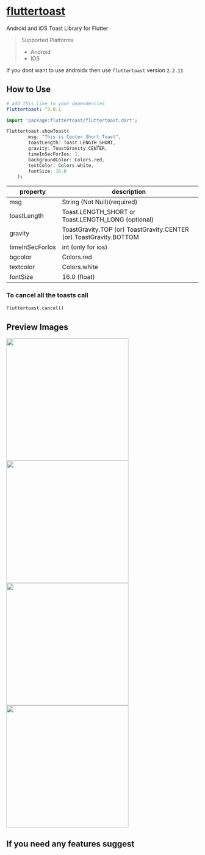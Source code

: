# [fluttertoast](https://pub.dartlang.org/packages/fluttertoast)


Android and iOS Toast Library for Flutter

> Supported  Platforms
> * Android
> * IOS

If you dont want to use androidx then use `fluttertoast` version `2.2.11`

## How to Use

```yaml
# add this line to your dependencies
fluttertoast: ^3.0.1
```

```dart
import 'package:fluttertoast/fluttertoast.dart';
```

```dart
Fluttertoast.showToast(
        msg: "This is Center Short Toast",
        toastLength: Toast.LENGTH_SHORT,
        gravity: ToastGravity.CENTER,
        timeInSecForIos: 1,
        backgroundColor: Colors.red,
        textColor: Colors.white,
        fontSize: 16.0
    );
```

property | description
--------|------------
msg | String (Not Null)(required)
toastLength| Toast.LENGTH_SHORT or Toast.LENGTH_LONG (optional)
gravity | ToastGravity.TOP (or) ToastGravity.CENTER (or) ToastGravity.BOTTOM
timeInSecForIos | int (only for ios)
bgcolor | Colors.red
textcolor| Colors.white
fontSize | 16.0 (float)


### To cancel all the toasts call

```dart
Fluttertoast.cancel()
```

## Preview Images

<img src="https://raw.githubusercontent.com/PonnamKarthik/FlutterToast/master/screenshot/1.png" width="320px" />
<img src="https://raw.githubusercontent.com/PonnamKarthik/FlutterToast/master/screenshot/2.png" width="320px" />
<img src="https://raw.githubusercontent.com/PonnamKarthik/FlutterToast/master/screenshot/3.png" width="320px" />
<img src="https://raw.githubusercontent.com/PonnamKarthik/FlutterToast/master/screenshot/4.png" width="320px" />


## If you need any features suggest
